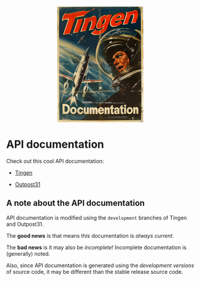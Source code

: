 <!-- u240925 -->

<div align="center">

  ![logo](../.github/Images/Logos/TingenDocumentation-232x308.png)

</div>

# API documentation

Check out this cool API documentation:

* [Tingen](https://spectrum-health-systems.github.io/Tingen-Documentation/API/Tingen/index.html)

* [Outpost31](https://spectrum-health-systems.github.io/Tingen-Documentation/API/Outpost31/index.html)

## A note about the API documentation

API documentation is modified using the `development` branches of Tingen and Outpost31.

The **good news** is that means this documentation is *always current*.

The **bad news** is it may also be *incomplete*! Incomplete documentation is (generally) noted.

Also, since API documentation is generated using the *development versions* of source code, it may be different than the stable release source code.

<!--
API documentation for the following should be added:

- Tingen DevDeploy

-->